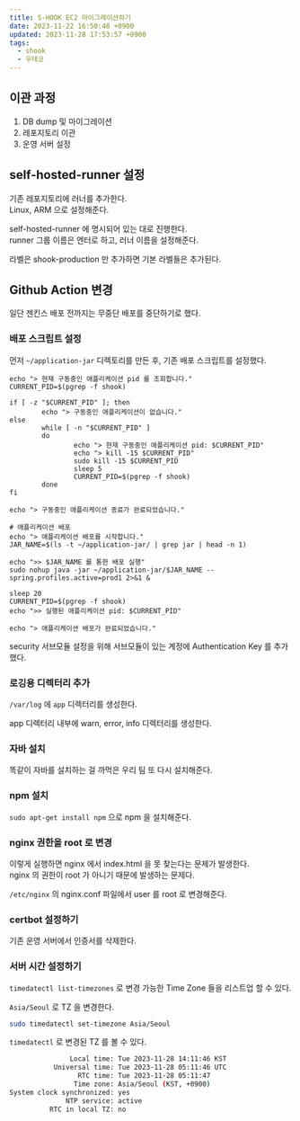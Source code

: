```yaml
---
title: S-HOOK EC2 마이그레이션하기
date: 2023-11-22 16:50:48 +0900
updated: 2023-11-28 17:53:57 +0900
tags:
  - shook
  - 우테코
---
```


## 이관 과정

1. DB dump 및 마이그레이션
2. 레포지토리 이관
3. 운영 서버 설정

## self-hosted-runner 설정

기존 레포지토리에 러너를 추가한다.  
Linux, ARM 으로 설정해준다. 

self-hosted-runner 에 명시되어 있는 대로 진행한다.  
runner 그룹 이름은 엔터로 하고, 러너 이름을 설정해준다.

라벨은 shook-production 만 추가하면 기본 라벨들은 추가된다. 

## Github Action 변경

일단 젠킨스 배포 전까지는 무중단 배포를 중단하기로 했다.  

### 배포 스크립트 설정

먼저 `~/application-jar` 디렉토리를 만든 후, 기존 배포 스크립트를 설정했다.

```shell
echo "> 현재 구동중인 애플리케이션 pid 를 조회합니다."
CURRENT_PID=$(pgrep -f shook)

if [ -z "$CURRENT_PID" ]; then
        echo "> 구동중인 애플리케이션이 없습니다."
else
        while [ -n "$CURRENT_PID" ]
        do
			    echo "> 현재 구동중인 애플리케이션 pid: $CURRENT_PID"
                echo "> kill -15 $CURRENT_PID"
                sudo kill -15 $CURRENT_PID
                sleep 5
                CURRENT_PID=$(pgrep -f shook)
        done
fi

echo "> 구동중인 애플리케이션 종료가 완료되었습니다."

# 애플리케이션 배포
echo "> 애플리케이션 배포를 시작합니다."
JAR_NAME=$(ls -t ~/application-jar/ | grep jar | head -n 1)

echo ">> $JAR_NAME 를 통한 배포 실행"
sudo nohup java -jar ~/application-jar/$JAR_NAME --spring.profiles.active=prod1 2>&1 &

sleep 20
CURRENT_PID=$(pgrep -f shook)
echo ">> 실행된 애플리케이션 pid: $CURRENT_PID"

echo "> 애플리케이션 배포가 완료되었습니다."
```

security 서브모듈 설정을 위해 서브모듈이 있는 계정에 Authentication Key 를 추가했다.

### 로깅용 디렉터리 추가

`/var/log` 에 `app` 디렉터리를 생성한다.  

app 디렉터리 내부에 warn, error, info 디렉터리를 생성한다.

### 자바 설치

똑같이 자바를 설치하는 걸 까먹은 우리 팀
또 다시 설치해준다. 

### npm 설치

`sudo apt-get install npm` 으로 npm 을 설치해준다.

### nginx 권한을 root 로 변경

이렇게 실행하면 nginx 에서 index.html 을 못 찾는다는 문제가 발생한다.  
nginx 의 권한이 root 가 아니기 때문에 발생하는 문제다.

`/etc/nginx` 의 nginx.conf 파일에서 user 를 root 로 변경해준다. 

### certbot 설정하기

기존 운영 서버에서 인증서를 삭제한다.  

### 서버 시간 설정하기

`timedatectl list-timezones` 로 변경 가능한 Time Zone 들을 리스트업 할 수 있다.

`Asia/Seoul` 로 TZ 을 변경한다. 

```bash
sudo timedatectl set-timezone Asia/Seoul
```

`timedatectl` 로 변경된 TZ 를 볼 수 있다.

```bash
               Local time: Tue 2023-11-28 14:11:46 KST
           Universal time: Tue 2023-11-28 05:11:46 UTC
                 RTC time: Tue 2023-11-28 05:11:47
                Time zone: Asia/Seoul (KST, +0900)
System clock synchronized: yes
              NTP service: active
          RTC in local TZ: no
```
